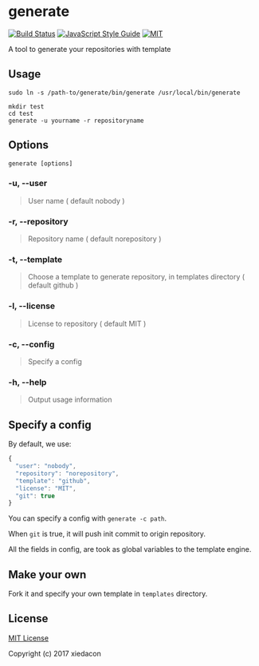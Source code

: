# generate

[![Build Status](https://travis-ci.org/xiedacon/generate.svg?branch=master)](https://travis-ci.org/xiedacon/generate)
[![JavaScript Style Guide](https://img.shields.io/badge/code_style-standard-brightgreen.svg)](https://standardjs.com)
[![MIT](https://img.shields.io/badge/license-MIT-blue.svg)](https://github.com/xiedacon/generate/blob/master/LICENSE)

A tool to generate your repositories with template

## Usage

```
sudo ln -s /path-to/generate/bin/generate /usr/local/bin/generate

mkdir test
cd test
generate -u yourname -r repositoryname
```

## Options

```generate [options]```

### -u, --user

> User name ( default nobody )

### -r, --repository

> Repository name ( default norepository )

### -t, --template

> Choose a template to generate repository, in templates directory ( default github )

### -l, --license

> License to repository ( default MIT )

### -c, --config

> Specify a config

### -h, --help

> Output usage information

## Specify a config

By default, we use:

```js
{
  "user": "nobody",
  "repository": "norepository",
  "template": "github",
  "license": "MIT",
  "git": true
}
```

You can specify a config with ``generate -c path``.

When ``git`` is true, it will push init commit to origin repository.

All the fields in config, are took as global variables to the template engine.

## Make your own

Fork it and specify your own template in ``templates`` directory.

## License

[MIT License](https://github.com/xiedacon/generate/blob/master/LICENSE)

Copyright (c) 2017 xiedacon
